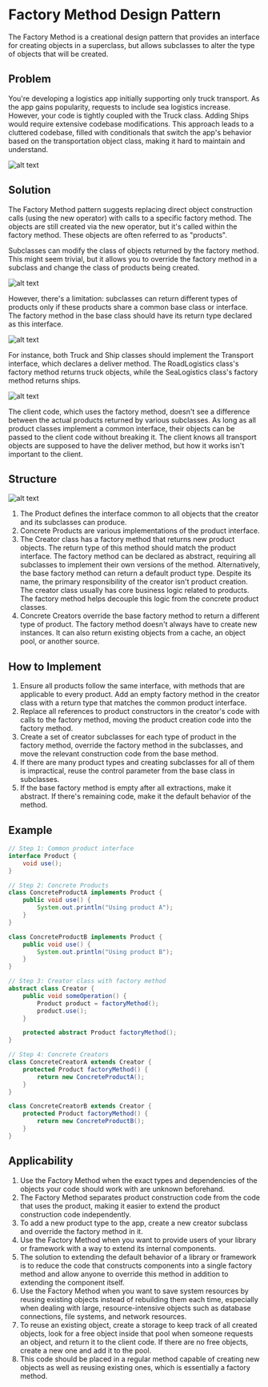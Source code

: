 # Factory Method Design Pattern

The Factory Method is a creational design pattern that provides an interface for creating objects in a superclass, but allows subclasses to alter the type of objects that will be created.

## Problem

You're developing a logistics app initially supporting only truck transport. As the app gains popularity, requests to include sea logistics increase. However, your code is tightly coupled with the Truck class. Adding Ships would require extensive codebase modifications. This approach leads to a cluttered codebase, filled with conditionals that switch the app's behavior based on the transportation object class, making it hard to maintain and understand.

![alt text](image.png)

## Solution

The Factory Method pattern suggests replacing direct object construction calls (using the new operator) with calls to a specific factory method. The objects are still created via the new operator, but it's called within the factory method. These objects are often referred to as "products".

Subclasses can modify the class of objects returned by the factory method. This might seem trivial, but it allows you to override the factory method in a subclass and change the class of products being created.

![alt text](image-1.png)

However, there's a limitation: subclasses can return different types of products only if these products share a common base class or interface. The factory method in the base class should have its return type declared as this interface.

![alt text](image-2.png)

For instance, both Truck and Ship classes should implement the Transport interface, which declares a deliver method. The RoadLogistics class's factory method returns truck objects, while the SeaLogistics class's factory method returns ships.

![alt text](image-3.png)

The client code, which uses the factory method, doesn't see a difference between the actual products returned by various subclasses. As long as all product classes implement a common interface, their objects can be passed to the client code without breaking it. The client knows all transport objects are supposed to have the deliver method, but how it works isn't important to the client.

## Structure

![alt text](image-4.png)

1. The Product defines the interface common to all objects that the creator and its subclasses can produce.
2. Concrete Products are various implementations of the product interface.
3. The Creator class has a factory method that returns new product objects. The return type of this method should match the product interface. The factory method can be declared as abstract, requiring all subclasses to implement their own versions of the method. Alternatively, the base factory method can return a default product type. Despite its name, the primary responsibility of the creator isn't product creation. The creator class usually has core business logic related to products. The factory method helps decouple this logic from the concrete product classes.
4. Concrete Creators override the base factory method to return a different type of product. The factory method doesn't always have to create new instances. It can also return existing objects from a cache, an object pool, or another source.

## How to Implement

1. Ensure all products follow the same interface, with methods that are applicable to every product.
Add an empty factory method in the creator class with a return type that matches the common product interface.
2. Replace all references to product constructors in the creator's code with calls to the factory method, moving the product creation code into the factory method.
3. Create a set of creator subclasses for each type of product in the factory method, override the factory method in the subclasses, and move the relevant construction code from the base method.
4. If there are many product types and creating subclasses for all of them is impractical, reuse the control parameter from the base class in subclasses.
5. If the base factory method is empty after all extractions, make it abstract. If there's remaining code, make it the default behavior of the method.

## Example

```java
// Step 1: Common product interface
interface Product {
    void use();
}

// Step 2: Concrete Products
class ConcreteProductA implements Product {
    public void use() {
        System.out.println("Using product A");
    }
}

class ConcreteProductB implements Product {
    public void use() {
        System.out.println("Using product B");
    }
}

// Step 3: Creator class with factory method
abstract class Creator {
    public void someOperation() {
        Product product = factoryMethod();
        product.use();
    }

    protected abstract Product factoryMethod();
}

// Step 4: Concrete Creators
class ConcreteCreatorA extends Creator {
    protected Product factoryMethod() {
        return new ConcreteProductA();
    }
}

class ConcreteCreatorB extends Creator {
    protected Product factoryMethod() {
        return new ConcreteProductB();
    }
}
```

## Applicability

1. Use the Factory Method when the exact types and dependencies of the objects your code should work with are unknown beforehand.
2. The Factory Method separates product construction code from the code that uses the product, making it easier to extend the product construction code independently.
3. To add a new product type to the app, create a new creator subclass and override the factory method in it.
4. Use the Factory Method when you want to provide users of your library or framework with a way to extend its internal components.
5. The solution to extending the default behavior of a library or framework is to reduce the code that constructs components into a single factory method and allow anyone to override this method in addition to extending the component itself.
6. Use the Factory Method when you want to save system resources by reusing existing objects instead of rebuilding them each time, especially when dealing with large, resource-intensive objects such as database connections, file systems, and network resources.
7. To reuse an existing object, create a storage to keep track of all created objects, look for a free object inside that pool when someone requests an object, and return it to the client code. If there are no free objects, create a new one and add it to the pool.
8. This code should be placed in a regular method capable of creating new objects as well as reusing existing ones, which is essentially a factory method.
